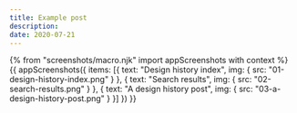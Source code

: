 ```yaml
---
title: Example post
description:
date: 2020-07-21
---
```

{% from "screenshots/macro.njk" import appScreenshots with context %}
{{ appScreenshots({
  items: [{
      text: "Design history index",
      img: { src: "01-design-history-index.png" }
    }, {
      text: "Search results",
      img: { src: "02-search-results.png" }
    }, {
      text: "A design history post",
      img: { src: "03-a-design-history-post.png" }
    }]
}) }}

